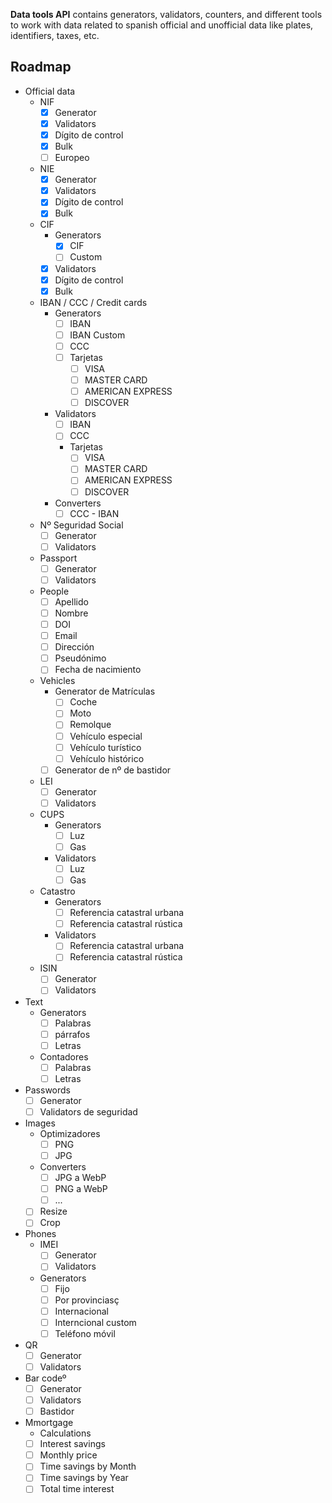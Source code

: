 **Data tools API** contains generators, validators, counters, and different tools to work with data related to spanish official and unofficial data like plates, identifiers, taxes, etc.

## Roadmap

- Official data
	- NIF
		- [x] Generator
		- [x] Validators
		- [x] Dígito de control
		- [x] Bulk
		- [ ] Europeo
	- NIE
		- [x] Generator
		- [x] Validators
		- [x] Dígito de control
		- [x] Bulk
	- CIF
		- Generators
			- [x] CIF
			- [ ] Custom
		- [x] Validators
		- [x] Dígito de control
		- [x] Bulk
	- IBAN / CCC / Credit cards
		- Generators
			- [ ] IBAN
			- [ ] IBAN Custom
			- [ ] CCC
			- [ ] Tarjetas
				- [ ] VISA
				- [ ] MASTER CARD
				- [ ] AMERICAN EXPRESS
				- [ ] DISCOVER
		- Validators
			- [ ] IBAN
			- [ ] CCC
			- Tarjetas
				- [ ] VISA 
				- [ ] MASTER CARD
				- [ ] AMERICAN EXPRESS
				- [ ] DISCOVER
		- Converters
			- [ ] CCC - IBAN 
	- Nº Seguridad Social
		- [ ] Generator
		- [ ] Validators
	- Passport
		- [ ] Generator
		- [ ] Validators
	- People
		- [ ] Apellido
		- [ ] Nombre
		- [ ] DOI
		- [ ] Email
		- [ ] Dirección
		- [ ] Pseudónimo
		- [ ] Fecha de nacimiento
	- Vehicles
		- Generator de Matrículas
			- [ ] Coche
			- [ ] Moto
			- [ ] Remolque
			- [ ] Vehículo especial
			- [ ] Vehículo turístico
			- [ ] Vehículo histórico
		- [ ] Generator de nº de bastidor
	- LEI
		- [ ] Generator
		- [ ] Validators
	- CUPS
		- Generators
			- [ ] Luz
			- [ ] Gas
		- Validators
			- [ ] Luz
			- [ ] Gas
	- Catastro
		- Generators
			- [ ] Referencia catastral urbana
			- [ ] Referencia catastral rústica
		- Validators
			- [ ] Referencia catastral urbana
			- [ ] Referencia catastral rústica
	- ISIN
		- [ ] Generator
		- [ ] Validators
- Text
	- Generators
		- [ ] Palabras
		- [ ] párrafos
		- [ ] Letras
	- Contadores
		- [ ] Palabras
		- [ ] Letras
- Passwords
	- [ ] Generator
	- [ ] Validators de seguridad
- Images
	- Optimizadores
		- [ ] PNG
		- [ ] JPG
	- Converters
		- [ ] JPG a WebP
		- [ ] PNG a WebP
		- [ ] ...
	- [ ] Resize
	- [ ] Crop
- Phones
	- IMEI
		- [ ] Generator
		- [ ] Validators
	- Generators
		- [ ] Fijo
		- [ ] Por provinciasç
		- [ ] Internacional
		- [ ] Interncional custom
		- [ ] Teléfono móvil
- QR
	- [ ] Generator
	- [ ] Validators
- Bar codeº
	- [ ] Generator
	- [ ] Validators
	- [ ] Bastidor 
- Mmortgage
    - Calculations
    - [ ] Interest savings
    - [ ] Monthly price
    - [ ] Time savings by Month
    - [ ] Time savings by Year
    - [ ] Total time interest
